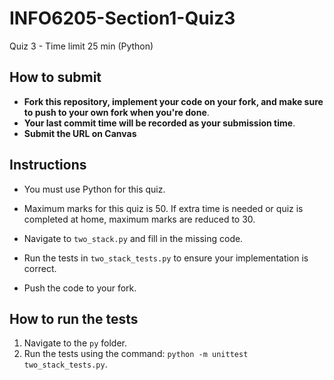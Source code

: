 # INFO6205-Section1-Quiz3

Quiz 3 - Time limit 25 min (Python)

## How to submit

- **Fork this repository, implement your code on your fork, and make sure to push to your own fork when you're done**.
- **Your last commit time will be recorded as your submission time**.
- **Submit the URL on Canvas**

## Instructions

- You must use Python for this quiz.
- Maximum marks for this quiz is 50. If extra time is needed or quiz is completed at home, maximum marks are reduced to 30.

- Navigate to `two_stack.py` and fill in the missing code.
- Run the tests in `two_stack_tests.py` to ensure your implementation is correct.
- Push the code to your fork.

## How to run the tests

1. Navigate to the `py` folder.
2. Run the tests using the command: `python -m unittest two_stack_tests.py`.
